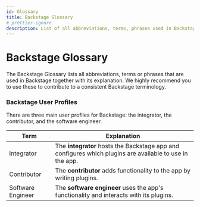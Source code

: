 ```yaml
---
id: Glossary
title: Backstage Glossary
# prettier-ignore
description: List of all abbreviations, terms, phrases used in Backstage together with its explanations.
---
```


# Backstage Glossary

The Backstage Glossary lists all abbreviations, terms or phrases that are used
in Backstage together with its explanation. We highly recommend you to use these
to contribute to a consistent Backstage terminology.

### Backstage User Profiles

There are three main user profiles for Backstage: the integrator, the
contributor, and the software engineer.

| Term              | Explanation                                                                                              |
| ----------------- | -------------------------------------------------------------------------------------------------------- |
| Integrator        | The **integrator** hosts the Backstage app and configures which plugins are available to use in the app. |
| Contributor       | The **contributor** adds functionality to the app by writing plugins.                                    |
| Software Engineer | The **software engineer** uses the app's functionality and interacts with its plugins.                   |
